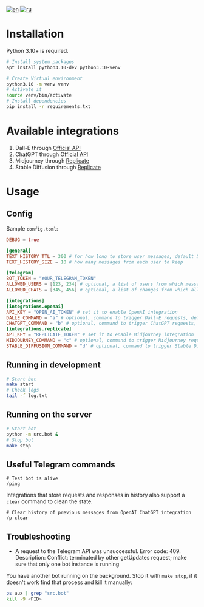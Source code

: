 [![en](https://img.shields.io/badge/lang-en-red.svg)](https://github.com/desprit/tg-ai-connector/blob/master/README.md)
[![ru](https://img.shields.io/badge/lang-ru-blue.svg)](https://github.com/desprit/tg-ai-connector/blob/master/README.ru.md)

# Installation

Python 3.10+ is required.

```sh
# Install system packages
apt install python3.10-dev python3.10-venv
```

```sh
# Create Virtual environment
python3.10 -m venv venv
# Activate it
source venv/bin/activate
# Install dependencies
pip install -r requirements.txt
```

# Available integrations

1. Dall-E through [Official API](https://beta.openai.com/docs/introduction)
2. ChatGPT through [Official API](https://beta.openai.com/docs/introduction)
3. Midjourney through [Replicate](https://replicate.com/tstramer/midjourney-diffusion)
4. Stable Diffusion through [Replicate](https://replicate.com/tstramer/midjourney-diffusion)

# Usage

## Config

Sample `config.toml`:

```toml
DEBUG = true

[general]
TEXT_HISTORY_TTL = 300 # for how long to store user messages, default 5 minutes
TEXT_HISTORY_SIZE = 10 # how many messages from each user to keep

[telegram]
BOT_TOKEN = "YOUR_TELEGRAM_TOKEN"
ALLOWED_USERS = [123, 234] # optional, a list of users from which messages are allowed
ALLOWED_CHATS = [345, 456] # optional, a list of changes from which all messages are allowed

[integrations]
[integrations.openai]
API_KEY = "OPEN_AI_TOKEN" # set it to enable OpenAI integration
DALLE_COMMAND = "a" # optional, command to trigger Dall-E requests, default "d"
CHATGPT_COMMAND = "b" # optional, command to trigger ChatGPT requests, default "p"
[integrations.replicate]
API_KEY = "REPLICATE_TOKEN" # set it to enable Midjourney integration
MIDJOURNEY_COMMAND = "c" # optional, command to trigger Midjourney requests, default "m"
STABLE_DIFFUSION_COMMAND = "d" # optional, command to trigger Stable Diffusion requests, default "s"
```

## Running in development

```sh
# Start bot
make start
# Check logs
tail -f log.txt
```

## Running on the server

```sh
# Start bot
python -m src.bot &
# Stop bot
make stop
```

## Useful Telegram commands

```
# Test bot is alive
/ping
```

Integrations that store requests and responses in history also support a `clear` command to clean the state.

```
# Clear history of previous messages from OpenAI ChatGPT integration
/p clear
```

## Troubleshooting

- A request to the Telegram API was unsuccessful. Error code: 409. Description: Conflict: terminated by other getUpdates request; make sure that only one bot instance is running

You have another bot running on the background. Stop it with `make stop`, if it doesn't work find that process and kill it manually:

```sh
ps aux | grep "src.bot"
kill -9 <PID>
```
